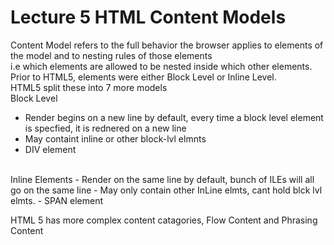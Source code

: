 # Lecture 5 HTML Content Models
Content Model refers to the full behavior the browser applies to elements of the model and to nesting rules of those elements
<br>
i.e which elements are allowed to be nested inside which other elements.
<br>
Prior to HTML5, elements were either Block Level or Inline Level.
<br>
HTML5 split these into 7 more models
<br>
Block Level
- Render begins on a new line by default, every time a block level element is specfied, it is rednered on a new line
- May containt inline or other block-lvl elmnts
- DIV element

<br>
Inline Elements
-  Render on the same line by default, bunch of ILEs will all go on the same line
- May only contain other InLine elmts, cant hold blck lvl elmts.
- SPAN element

HTML 5 has more complex content catagories, Flow Content and Phrasing Content